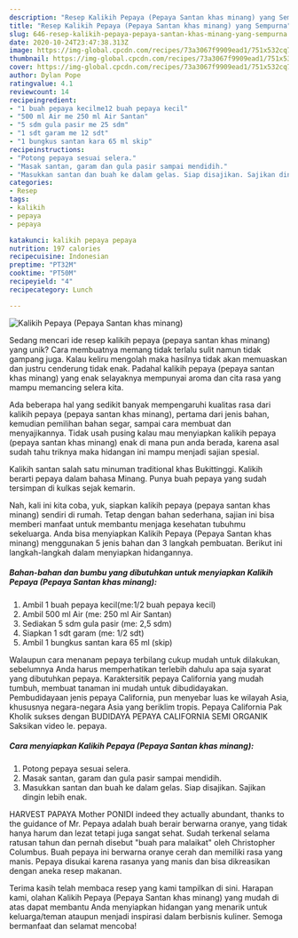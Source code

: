 ```yaml
---
description: "Resep Kalikih Pepaya (Pepaya Santan khas minang) yang Sempurna"
title: "Resep Kalikih Pepaya (Pepaya Santan khas minang) yang Sempurna"
slug: 646-resep-kalikih-pepaya-pepaya-santan-khas-minang-yang-sempurna
date: 2020-10-24T23:47:38.313Z
image: https://img-global.cpcdn.com/recipes/73a3067f9909ead1/751x532cq70/kalikih-pepaya-pepaya-santan-khas-minang-foto-resep-utama.jpg
thumbnail: https://img-global.cpcdn.com/recipes/73a3067f9909ead1/751x532cq70/kalikih-pepaya-pepaya-santan-khas-minang-foto-resep-utama.jpg
cover: https://img-global.cpcdn.com/recipes/73a3067f9909ead1/751x532cq70/kalikih-pepaya-pepaya-santan-khas-minang-foto-resep-utama.jpg
author: Dylan Pope
ratingvalue: 4.1
reviewcount: 14
recipeingredient:
- "1 buah pepaya kecilme12 buah pepaya kecil"
- "500 ml Air me 250 ml Air Santan"
- "5 sdm gula pasir me 25 sdm"
- "1 sdt garam me 12 sdt"
- "1 bungkus santan kara 65 ml skip"
recipeinstructions:
- "Potong pepaya sesuai selera."
- "Masak santan, garam dan gula pasir sampai mendidih."
- "Masukkan santan dan buah ke dalam gelas. Siap disajikan. Sajikan dingin lebih enak."
categories:
- Resep
tags:
- kalikih
- pepaya
- pepaya

katakunci: kalikih pepaya pepaya 
nutrition: 197 calories
recipecuisine: Indonesian
preptime: "PT32M"
cooktime: "PT50M"
recipeyield: "4"
recipecategory: Lunch

---
```



![Kalikih Pepaya (Pepaya Santan khas minang)](https://img-global.cpcdn.com/recipes/73a3067f9909ead1/751x532cq70/kalikih-pepaya-pepaya-santan-khas-minang-foto-resep-utama.jpg)

Sedang mencari ide resep kalikih pepaya (pepaya santan khas minang) yang unik? Cara membuatnya memang tidak terlalu sulit namun tidak gampang juga. Kalau keliru mengolah maka hasilnya tidak akan memuaskan dan justru cenderung tidak enak. Padahal kalikih pepaya (pepaya santan khas minang) yang enak selayaknya mempunyai aroma dan cita rasa yang mampu memancing selera kita.

Ada beberapa hal yang sedikit banyak mempengaruhi kualitas rasa dari kalikih pepaya (pepaya santan khas minang), pertama dari jenis bahan, kemudian pemilihan bahan segar, sampai cara membuat dan menyajikannya. Tidak usah pusing kalau mau menyiapkan kalikih pepaya (pepaya santan khas minang) enak di mana pun anda berada, karena asal sudah tahu triknya maka hidangan ini mampu menjadi sajian spesial.

Kalikih santan salah satu minuman traditional khas Bukittinggi. Kalikih berarti pepaya dalam bahasa Minang. Punya buah pepaya yang sudah tersimpan di kulkas sejak kemarin.


Nah, kali ini kita coba, yuk, siapkan kalikih pepaya (pepaya santan khas minang) sendiri di rumah. Tetap dengan bahan sederhana, sajian ini bisa memberi manfaat untuk membantu menjaga kesehatan tubuhmu sekeluarga. Anda bisa menyiapkan Kalikih Pepaya (Pepaya Santan khas minang) menggunakan 5 jenis bahan dan 3 langkah pembuatan. Berikut ini langkah-langkah dalam menyiapkan hidangannya.

<!--inarticleads1-->

##### Bahan-bahan dan bumbu yang dibutuhkan untuk menyiapkan Kalikih Pepaya (Pepaya Santan khas minang):

1. Ambil 1 buah pepaya kecil(me:1/2 buah pepaya kecil)
1. Ambil 500 ml Air (me: 250 ml Air Santan)
1. Sediakan 5 sdm gula pasir (me: 2,5 sdm)
1. Siapkan 1 sdt garam (me: 1/2 sdt)
1. Ambil 1 bungkus santan kara 65 ml (skip)


Walaupun cara menanam pepaya terbilang cukup mudah untuk dilakukan, sebelumnya Anda harus memperhatikan terlebih dahulu apa saja syarat yang dibutuhkan pepaya. Karaktersitik pepaya California yang mudah tumbuh, membuat tanaman ini mudah untuk dibudidayakan. Pembudidayaan jenis pepaya California, pun menyebar luas ke wilayah Asia, khususnya negara-negara Asia yang beriklim tropis. Pepaya California Pak Kholik sukses dengan BUDIDAYA PEPAYA CALIFORNIA SEMI ORGANIK Saksikan video le. pepaya. 

<!--inarticleads2-->

##### Cara menyiapkan Kalikih Pepaya (Pepaya Santan khas minang):

1. Potong pepaya sesuai selera.
1. Masak santan, garam dan gula pasir sampai mendidih.
1. Masukkan santan dan buah ke dalam gelas. Siap disajikan. Sajikan dingin lebih enak.


HARVEST PAPAYA Mother PONIDI indeed they actually abundant, thanks to the guidance of Mr. Pepaya adalah buah berair berwarna oranye, yang tidak hanya harum dan lezat tetapi juga sangat sehat. Sudah terkenal selama ratusan tahun dan pernah disebut &#34;buah para malaikat&#34; oleh Christopher Columbus. Buah pepaya ini berwarna oranye cerah dan memiliki rasa yang manis. Pepaya disukai karena rasanya yang manis dan bisa dikreasikan dengan aneka resep makanan. 

Terima kasih telah membaca resep yang kami tampilkan di sini. Harapan kami, olahan Kalikih Pepaya (Pepaya Santan khas minang) yang mudah di atas dapat membantu Anda menyiapkan hidangan yang menarik untuk keluarga/teman ataupun menjadi inspirasi dalam berbisnis kuliner. Semoga bermanfaat dan selamat mencoba!
